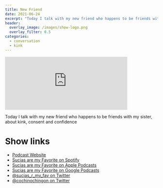 ```yaml
---
title: New Friend
date: 2021-06-24
excerpt: "Today I talk with my new friend who happens to be friends with my sister, about kink, consent and confidence"
header:
  overlay_image: /images/show-logo.png
  overlay_filter: 0.5
categories:
  - conversation
  - kink
---
```

<iframe src="https://open.spotify.com/embed-podcast/episode/5VJgS1pCoh0aOMp7waeWXs" width="80%" height="175" frameborder="0" allowtransparency="true" allow="encrypted-media"></iframe>

Today I talk with my new friend who happens to be friends with my sister, about kink, consent and confidence

# Show links

* <i class=fas fa-link></i> [Podcast Website](https://sucias.xyz)
* <i class=fab fa-spotify></i> [Sucias are my Favorite on Spotify](https://open.spotify.com/show/3XjoipCU3QzeIaQAAQpBdW)
* <i class=fas fa-podcast></i> [Sucias are my Favorite on Apple Podcasts](https://podcasts.apple.com/us/podcast/sucias-are-my-favorite/id1548173787)
* <i class=fab fa-google-play></i> [Sucias are my Favorite on Google Podcasts](https://podcasts.google.com/feed/aHR0cHM6Ly9hbmNob3IuZm0vcy80MjI0YzYzYy9wb2RjYXN0L3Jzcw==)
* <i class=fab fa-twitter></i> [@sucias_r_my_fav on Twitter](https://twitter.com/sucias_r_my_fav)
* <i class=fab fa-twitter></i> [@cochinochingon on Twitter](https://twitter.com/cochinochingon)
